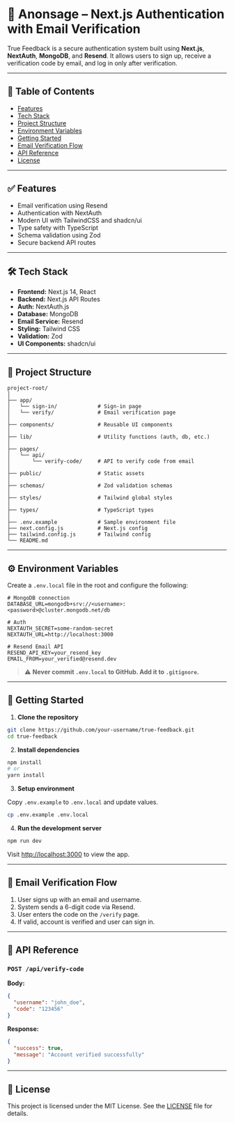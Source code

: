 # 🔐 Anonsage – Next.js Authentication with Email Verification

True Feedback is a secure authentication system built using **Next.js**, **NextAuth**, **MongoDB**, and **Resend**. It allows users to sign up, receive a verification code by email, and log in only after verification.

---

## 📑 Table of Contents

- [Features](#features)
- [Tech Stack](#tech-stack)
- [Project Structure](#project-structure)
- [Environment Variables](#environment-variables)
- [Getting Started](#getting-started)
- [Email Verification Flow](#email-verification-flow)
- [API Reference](#api-reference)
- [License](#license)

---

## ✅ Features

- Email verification using Resend
- Authentication with NextAuth
- Modern UI with TailwindCSS and shadcn/ui
- Type safety with TypeScript
- Schema validation using Zod
- Secure backend API routes

---

## 🛠️ Tech Stack

- **Frontend:** Next.js 14, React
- **Backend:** Next.js API Routes
- **Auth:** NextAuth.js
- **Database:** MongoDB
- **Email Service:** Resend
- **Styling:** Tailwind CSS
- **Validation:** Zod
- **UI Components:** shadcn/ui

---

## 📁 Project Structure

```
project-root/
│
├── app/
│   └── sign-in/             # Sign-in page
│   └── verify/              # Email verification page
│
├── components/              # Reusable UI components
│
├── lib/                     # Utility functions (auth, db, etc.)
│
├── pages/
│   └── api/
│       └── verify-code/     # API to verify code from email
│
├── public/                  # Static assets
│
├── schemas/                 # Zod validation schemas
│
├── styles/                  # Tailwind global styles
│
├── types/                   # TypeScript types
│
├── .env.example             # Sample environment file
├── next.config.js           # Next.js config
├── tailwind.config.js       # Tailwind config
└── README.md
```

---

## ⚙️ Environment Variables

Create a `.env.local` file in the root and configure the following:

```env
# MongoDB connection
DATABASE_URL=mongodb+srv://<username>:<password>@cluster.mongodb.net/db

# Auth
NEXTAUTH_SECRET=some-random-secret
NEXTAUTH_URL=http://localhost:3000

# Resend Email API
RESEND_API_KEY=your_resend_key
EMAIL_FROM=your_verified@resend.dev
```

> ⚠️ **Never commit `.env.local` to GitHub. Add it to `.gitignore`.**

---

## 🚀 Getting Started

1. **Clone the repository**

```bash
git clone https://github.com/your-username/true-feedback.git
cd true-feedback
```

2. **Install dependencies**

```bash
npm install
# or
yarn install
```

3. **Setup environment**

Copy `.env.example` to `.env.local` and update values.

```bash
cp .env.example .env.local
```

4. **Run the development server**

```bash
npm run dev
```

Visit [http://localhost:3000](http://localhost:3000) to view the app.

---

## 📧 Email Verification Flow

1. User signs up with an email and username.
2. System sends a 6-digit code via Resend.
3. User enters the code on the `/verify` page.
4. If valid, account is verified and user can sign in.

---

## 📡 API Reference

### `POST /api/verify-code`

**Body:**

```json
{
  "username": "john_doe",
  "code": "123456"
}
```

**Response:**

```json
{
  "success": true,
  "message": "Account verified successfully"
}
```

---

## 📄 License

This project is licensed under the MIT License. See the [LICENSE](./LICENSE) file for details.
